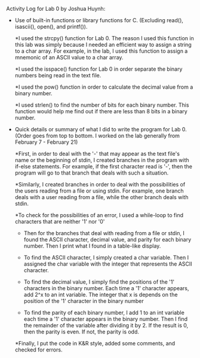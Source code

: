 Activity Log for Lab 0 by Joshua Huynh:

* Use of built-in functions or library functions for C. (Excluding read(), isascii(), open(), and printf()).
	
	*I used the strcpy() function for Lab 0.  The reason I used this function in this lab was simply because I needed an efficient way to assign a string to a char array.
	 For example, in the lab, I used this function to assign a mnemonic of an ASCII value to a char array.
	
	*I used the isspace() function for Lab 0 in order separate the binary numbers being read in the text file.
	
	*I used the pow() function in order to calculate the decimal value from a binary number.  
	
	*I used strlen() to find the number of bits for each binary number.  This function would help me find out if there are less than 8 bits in a binary number.
	
* Quick details or summary of what I did to write the program for Lab 0. (Order goes from top to bottom.  I worked on the lab generally from February 7 - February 21)
	
	*First, in order to deal with the '-' that may appear as the text file's name or the beginning of stdin, I created branches in the program with if-else statements. For example, if the first character read is '-', then
	 the program will go to that branch that deals with such a situation.
	 
	*Similarly, I created branches in order to deal with the possibilities of the users reading from a file or using stdin. For example, one branch deals with a user reading from a file, while the other branch deals with stdin.
	
	*To check for the possibilities of an error, I used a while-loop to find characters that are neither '1' nor '0'
	
	* Then for the branches that deal with reading from a file or stdin, I found the ASCII character, decimal value, and parity for each binary number. Then I print what I found in a table-like display.
	
	* To find the ASCII character, I simply created a char variable.  Then I assigned the char variable with the integer that represents the ASCII character.
	
	* To find the decimal value, I simply find the positions of the '1' characters in the binary number. Each time a '1' character appears, add 2^x to an int variable.  The integer that x is depends on the 
	  position of the '1' character in the binary number
	
	* To find the parity of each binary number, I add 1 to an int variable each time a '1' character appears in the binary number.  Then I find the remainder of the variable after dividing it by 2.  If the result is 0, then 
	  the parity is even.  If not, the parity is odd.
	 
	*Finally, I put the code in K&R style, added some comments, and checked for errors.
	
	
	


